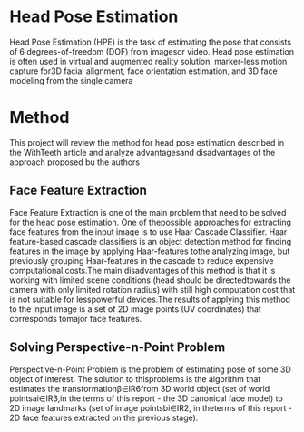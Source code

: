 # Head Pose Estimation

Head Pose Estimation (HPE) is the task of estimating the pose that consists of 6 degrees-of-freedom (DOF) from imagesor video. Head pose estimation is often used in virtual and augmented reality solution, marker-less motion capture for3D facial alignment, face orientation estimation, and 3D face modeling from the single camera

# Method

This project will review the method for head pose estimation described in the WithTeeth article and analyze advantagesand disadvantages of the approach proposed bu the authors

## Face Feature Extraction

Face Feature Extraction is one of the main problem that need to be solved for the head pose estimation. One of thepossible approaches for extracting face features from the input image is to use Haar Cascade Classifier. Haar feature-based cascade classifiers is an object detection method for finding features in the image by applying Haar-features tothe analyzing image, but previously grouping Haar-features in the cascade to reduce expensive computational costs.The main disadvantages of this method is that it is working with limited scene conditions (head should be directedtowards the camera with only limited rotation radius) with still high computation cost that is not suitable for lesspowerful devices.The results of applying this method to the input image is a set of 2D image points (UV coordinates) that corresponds tomajor face features.

## Solving Perspective-n-Point Problem

Perspective-n-Point Problem is the problem of estimating pose of some 3D object of interest.  The solution to thisproblems is the algorithm that estimates the transformationβ∈IR6from 3D world object (set of world pointsai∈IR3,in the terms of this report - the 3D canonical face model) to 2D image landmarks (set of image pointsbi∈IR2, in theterms of this report - 2D face features extracted on the previous stage).

